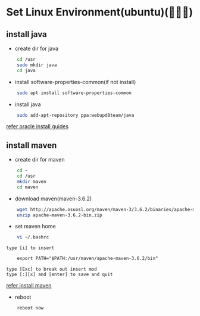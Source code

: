 # Set Linux Environment(ubuntu)(🙈🙉🙊)


## install java
* create dir for java
```sh
    cd /usr
    sudo mkdir java
    cd java
``` 

* install software-properties-common(if not install)
```sh
    sudo apt install software-properties-common
``` 

* install java
```sh
    sudo add-apt-repository ppa:webupd8team/java
``` 
[refer oracle install guides](http://tipsonubuntu.com/2016/07/31/install-oracle-java-8-9-ubuntu-16-04-linux-mint-18/)

## install maven
* create dir for maven
```sh
    cd ~
    cd /usr
    mkdir maven
    cd maven
``` 

* download maven(maven-3.6.2)
```sh
    wget http://apache.osuosl.org/maven/maven-3/3.6.2/binaries/apache-maven-3.6.2-bin.zip
    unzip apache-maven-3.6.2-bin.zip
```

* set maven home
```sh
    vi ~/.bashrc
``` 
    type [i] to insert 
```txt
    export PATH="$PATH:/usr/maven/apache-maven-3.6.2/bin"
``` 
    type [Exc] to break out insert mod
    type [:][x] and [enter] to save and quit
[refer install maven](https://maven.apache.org/install.html)

* reboot
```sh
    reboot now
``` 